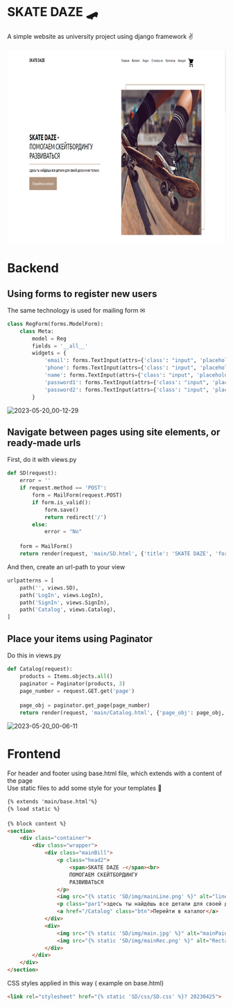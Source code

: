 # SKATE DAZE 🛹

A simple website as university project using django framework ✌

[<img  width="900" height="450" align="center" src="SKATE_DAZE_web/SKATE_DAZE/Items/Items/2023-05-19_22-58-48.png" 
/>](https://www.youtube.com/watch?v=CseQwi-C8vU)

# Backend

## Using forms to register new users
The same technology is used for mailing form ✉
```python
class RegForm(forms.ModelForm):
    class Meta:
        model = Reg
        fields = '__all__'
        widgets = {
            'email': forms.TextInput(attrs={'class': "input", 'placeholder': 'email'}),
            'phone': forms.TextInput(attrs={'class': "input", 'placeholder': 'Телефон'}),
            'name': forms.TextInput(attrs={'class': "input", 'placeholder': 'Имя'}),
            'password1': forms.TextInput(attrs={'class': "input", 'placeholder': 'Пароль'}),
            'password2': forms.TextInput(attrs={'class': "input", 'placeholder': 'Пароль повторно'}),
        }
```

![2023-05-20_00-12-29](https://github.com/Dakvalion/SKATE_DAZE/assets/105875517/b8d74b26-47ab-4f6d-afe2-92299db2e090)

## Navigate between pages using site elements, or ready-made urls
First, do it with views.py
```python
def SD(request):
    error = ''
    if request.method == 'POST':
        form = MailForm(request.POST)
        if form.is_valid():
            form.save()
            return redirect('/')
        else:
            error = "No"

    form = MailForm()
    return render(request, 'main/SD.html', {'title': 'SKATE DAZE', 'form': form, 'error': error})
```
And then, create an url-path to your view
```python
urlpatterns = [
    path('', views.SD),
    path('LogIn', views.LogIn),
    path('SignIn', views.SignIn),
    path('Catalog', views.Catalog),
]
```
## Place your items using Paginator
Do this in views.py
```python
def Catalog(request):
    products = Items.objects.all()
    paginator = Paginator(products, 3)
    page_number = request.GET.get('page')

    page_obj = paginator.get_page(page_number)
    return render(request, 'main/Catalog.html', {'page_obj': page_obj, 'title': 'Каталог', 'products': products})
```
![2023-05-20_00-06-11](https://github.com/Dakvalion/SKATE_DAZE/assets/105875517/5a287bee-a230-498a-93f5-fb2569e57144)

# Frontend

For header and footer using base.html file, which extends with a content of the page <br>
Use static files to add some style for your templates 🎀
```html
{% extends 'main/base.html'%}
{% load static %}

{% block content %}
<section>
	<div class="container">
		<div class="wrapper">
			<div class="mainBill">
				<p class="head2">
					<span>SKATE DAZE -</span><br>
					ПОМОГАЕМ СКЕЙТБОРДИНГУ
					РАЗВИВАТЬСЯ
				</p>
				<img src="{% static 'SD/img/mainLine.png' %}" alt="line1">
				<p class="par1">здесь ты найдёшь все детали для своей доски и не только</p>
				<a href="/Catalog" class="btn">Перейти в каталог</a>
			</div>
			<div>
				<img src="{% static 'SD/img/main.jpg' %}" alt="mainPaint" class="top">
				<img src="{% static 'SD/img/mainRec.png' %}" alt="Rectangle" class="rec">
			</div>
		</div>
	</div>
</section>
```

CSS styles applied in this way ( example on base.html)
```html
<link rel="stylesheet" href="{% static 'SD/css/SD.css' %}? 20230425">
```
